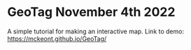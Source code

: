 # GeoTag November 4th 2022
A simple tutorial for making an interactive map.
Link to demo: https://mckeont.github.io/GeoTag/
